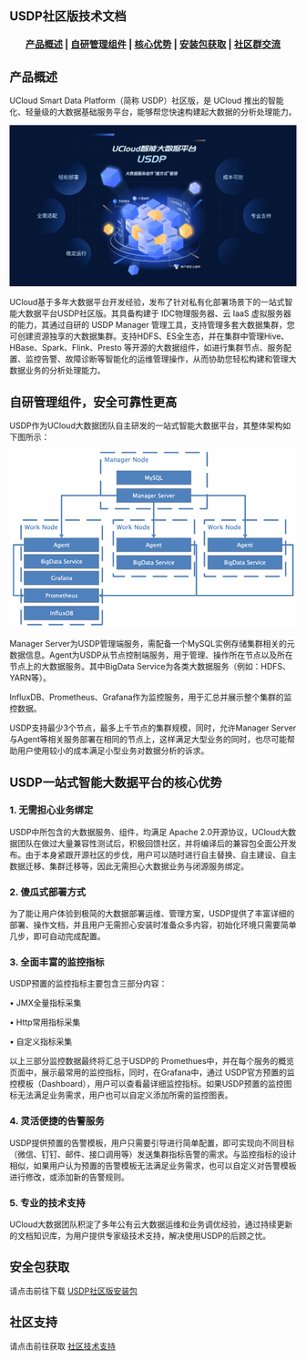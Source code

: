 ## USDP社区版技术文档



### <center>[产品概述](usdp_community/2.0.x/README?id=产品概述)   |   [自研管理组件](usdp_community/2.0.x/README?id=自研管理组件，安全可靠性更高)   |   [核心优势](usdp_community/2.0.x/README?id=USDP一站式智能大数据平台的核心优势)   |   [安装包获取](usdp_community/2.0.x/README?id=安全包获取)   |   [社区群交流](usdp_community/2.0.x/README?id=社区群交流)</center>   



## 产品概述

UCloud Smart Data Platform（简称 USDP）社区版，是 UCloud 推出的智能化、轻量级的大数据基础服务平台，能够帮您快速构建起大数据的分析处理能力。

![USDP智能大数据平台产品形象大图](../images/USDP智能大数据平台产品形象大图.png)

UCloud基于多年大数据平台开发经验，发布了针对私有化部署场景下的一站式智能大数据平台USDP社区版。其具备构建于 IDC物理服务器、云 IaaS 虚拟服务器的能力，其通过自研的 USDP Manager 管理工具，支持管理多套大数据集群，您可创建资源独享的大数据集群。支持HDFS、ES全生态，并在集群中管理Hive、HBase、Spark、Flink、Presto 等开源的大数据组件，如进行集群节点、服务配置、监控告警、故障诊断等智能化的运维管理操作，从而协助您轻松构建和管理大数据业务的分析处理能力。

## 自研管理组件，安全可靠性更高

USDP作为UCloud大数据团队自主研发的一站式智能大数据平台，其整体架构如下图所示：

![USDP智能大数据平台产品形象大图](../images/USDP架构图.png)

Manager Server为USDP管理端服务，需配备一个MySQL实例存储集群相关的元数据信息。Agent为USDP从节点控制端服务，用于管理、操作所在节点以及所在节点上的大数据服务。其中BigData Service为各类大数据服务（例如：HDFS、YARN等）。

InfluxDB、Prometheus、Grafana作为监控服务，用于汇总并展示整个集群的监控数据。

USDP支持最少3个节点，最多上千节点的集群规模，同时，允许Manager Server与Agent等相关服务部署在相同的节点上，这样满足大型业务的同时，也尽可能帮助用户使用较小的成本满足小型业务对数据分析的诉求。

## USDP一站式智能大数据平台的核心优势

### 1. 无需担心业务绑定

USDP中所包含的大数据服务、组件，均满足 Apache 2.0开源协议，UCloud大数据团队在做过大量兼容性测试后，积极回馈社区，并将编译后的兼容包全面公开发布。由于本身紧跟开源社区的步伐，用户可以随时进行自主替换、自主建设、自主数据迁移、集群迁移等，因此无需担心大数据业务与闭源服务绑定。

### 2. 傻瓜式部署方式

为了能让用户体验到极简的大数据部署运维、管理方案，USDP提供了丰富详细的部署、操作文档，并且用户无需担心安装时准备众多内容，初始化环境只需要简单几步，即可自动完成配置。

### 3. 全面丰富的监控指标

USDP预置的监控指标主要包含三部分内容：

• JMX全量指标采集

• Http常用指标采集

• 自定义指标采集

以上三部分监控数据最终将汇总于USDP的 Promethues中，并在每个服务的概览页面中，展示最常用的监控指标，同时，在Grafana中，通过 USDP官方预置的监控模板（Dashboard），用户可以查看最详细监控指标。如果USDP预置的监控图标无法满足业务需求，用户也可以自定义添加所需的监控图表。

### 4. 灵活便捷的告警服务

USDP提供预置的告警模板，用户只需要引导进行简单配置，即可实现向不同目标（微信、钉钉、邮件、接口调用等）发送集群指标告警的需求。与监控指标的设计相似，如果用户认为预置的告警模板无法满足业务需求，也可以自定义对告警模板进行修改，或添加新的告警规则。

### 5. 专业的技术支持

UCloud大数据团队积淀了多年公有云大数据运维和业务调优经验，通过持续更新的文档知识库，为用户提供专家级技术支持，解决使用USDP的后顾之忧。



## 安全包获取

请点击前往下载 [USDP社区版安装包](usdp_community/plan&create/download)



## 社区支持

请点击前往获取 [社区技术支持](usdp_community/support)

